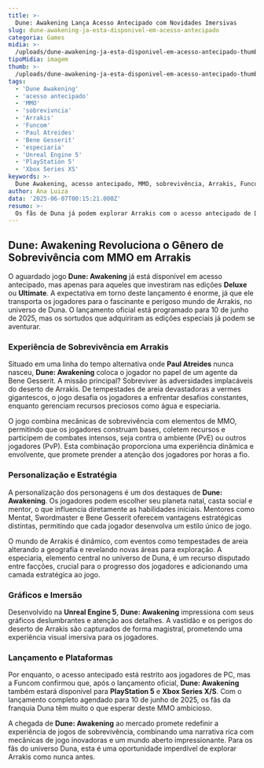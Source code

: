 ```yaml
---
title: >-
  Dune: Awakening Lança Acesso Antecipado com Novidades Imersivas
slug: dune-awakening-ja-esta-disponivel-em-acesso-antecipado
categoria: Games
midia: >-
  /uploads/dune-awakening-ja-esta-disponivel-em-acesso-antecipado-thumb.webp
tipoMidia: imagem
thumb: >-
  /uploads/dune-awakening-ja-esta-disponivel-em-acesso-antecipado-thumb.webp
tags:
  - 'Dune Awakening'
  - 'acesso antecipado'
  - 'MMO'
  - 'sobrevivncia'
  - 'Arrakis'
  - 'Funcom'
  - 'Paul Atreides'
  - 'Bene Gesserit'
  - 'especiaria'
  - 'Unreal Engine 5'
  - 'PlayStation 5'
  - 'Xbox Series XS'
keywords: >-
  Dune Awakening, acesso antecipado, MMO, sobrevivência, Arrakis, Funcom, Paul Atreides, Bene Gesserit, especiaria, Unreal Engine 5, PlayStation 5, Xbox Series X/S
author: Ana Luiza
data: '2025-06-07T00:15:21.000Z'
resumo: >-
  Os fãs de Duna já podem explorar Arrakis com o acesso antecipado de Dune: Awakening, disponível para quem adquiriu as edições Deluxe ou Ultimate. O jogo promete uma experiência de sobrevivência em um deserto hostil, com elementos de MMO e gráficos impressionantes.
---
```


## Dune: Awakening Revoluciona o Gênero de Sobrevivência com MMO em Arrakis

O aguardado jogo **Dune: Awakening** já está disponível em acesso antecipado, mas apenas para aqueles que investiram nas edições **Deluxe** ou **Ultimate**. A expectativa em torno deste lançamento é enorme, já que ele transporta os jogadores para o fascinante e perigoso mundo de Arrakis, no universo de Duna. O lançamento oficial está programado para 10 de junho de 2025, mas os sortudos que adquiriram as edições especiais já podem se aventurar.

### Experiência de Sobrevivência em Arrakis

Situado em uma linha do tempo alternativa onde **Paul Atreides** nunca nasceu, **Dune: Awakening** coloca o jogador no papel de um agente da Bene Gesserit. A missão principal? Sobreviver às adversidades implacáveis do deserto de Arrakis. De tempestades de areia devastadoras a vermes gigantescos, o jogo desafia os jogadores a enfrentar desafios constantes, enquanto gerenciam recursos preciosos como água e especiaria.

O jogo combina mecânicas de sobrevivência com elementos de MMO, permitindo que os jogadores construam bases, coletem recursos e participem de combates intensos, seja contra o ambiente (PvE) ou outros jogadores (PvP). Esta combinação proporciona uma experiência dinâmica e envolvente, que promete prender a atenção dos jogadores por horas a fio.

### Personalização e Estratégia

A personalização dos personagens é um dos destaques de **Dune: Awakening**. Os jogadores podem escolher seu planeta natal, casta social e mentor, o que influencia diretamente as habilidades iniciais. Mentores como Mentat, Swordmaster e Bene Gesserit oferecem vantagens estratégicas distintas, permitindo que cada jogador desenvolva um estilo único de jogo.

O mundo de Arrakis é dinâmico, com eventos como tempestades de areia alterando a geografia e revelando novas áreas para exploração. A especiaria, elemento central no universo de Duna, é um recurso disputado entre facções, crucial para o progresso dos jogadores e adicionando uma camada estratégica ao jogo.

### Gráficos e Imersão

Desenvolvido na **Unreal Engine 5**, **Dune: Awakening** impressiona com seus gráficos deslumbrantes e atenção aos detalhes. A vastidão e os perigos do deserto de Arrakis são capturados de forma magistral, prometendo uma experiência visual imersiva para os jogadores.

### Lançamento e Plataformas

Por enquanto, o acesso antecipado está restrito aos jogadores de PC, mas a Funcom confirmou que, após o lançamento oficial, **Dune: Awakening** também estará disponível para **PlayStation 5** e **Xbox Series X/S**. Com o lançamento completo agendado para 10 de junho de 2025, os fãs da franquia Duna têm muito o que esperar deste MMO ambicioso.

A chegada de **Dune: Awakening** ao mercado promete redefinir a experiência de jogos de sobrevivência, combinando uma narrativa rica com mecânicas de jogo inovadoras e um mundo aberto impressionante. Para os fãs do universo Duna, esta é uma oportunidade imperdível de explorar Arrakis como nunca antes.